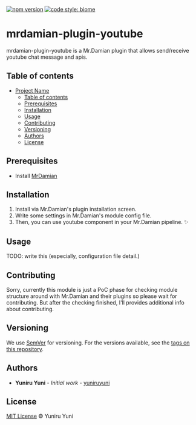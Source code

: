 [![npm version](https://badge.fury.io/js/mrdamian-plugin-youtube.svg)](https://badge.fury.io/js/mrdamian-plugin-youtube)
[![code style: biome](https://img.shields.io/badge/code_style-biome-ff69b4.svg?style=flat-square)](https://github.com/biomejs/biome)

# mrdamian-plugin-youtube

mrdamian-plugin-youtube is a Mr.Damian plugin that allows send/receive youtube chat message and apis.

## Table of contents

- [Project Name](#project-name)
  - [Table of contents](#table-of-contents)
  - [Prerequisites](#prerequisites)
  - [Installation](#installation)
  - [Usage](#usage)
  - [Contributing](#contributing)
  - [Versioning](#versioning)
  - [Authors](#authors)
  - [License](#license)

## Prerequisites

- Install [MrDamian](https://github.com/yuniruyuni/mrdamian)

## Installation

1. Install via Mr.Damian's plugin installation screen.
2. Write some settings in Mr.Damian's module config file.
3. Then, you can use youtube component in your Mr.Damian pipeline. ✨

## Usage

TODO: write this (especially, configuration file detail.)

## Contributing

Sorry, currently this module is just a PoC phase for checking module structure around with Mr.Damian and their plugins so please wait for contributing.
But after the checking finished, I'll provides additional info about contributing.


## Versioning

We use [SemVer](http://semver.org/) for versioning.
For the versions available, see the [tags on this repository](https://github.com/yuniruyuni/mrdamian-plugin-panel/tags).

## Authors

* **Yuniru Yuni** - *Initial work* - [yuniruyuni](https://github.com/yuniruyuni)

## License

[MIT License](https://andreasonny.mit-license.org/2019) © Yuniru Yuni